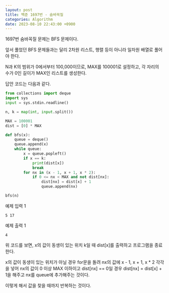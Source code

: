 ```yaml
---
layout: post
title: 백준 1697번 - 숨바꼭질
categories: Algorithm
date: 2023-08-10 22:43:00 +0900
---
```

1697번 숨바꼭질 문제는 BFS 문제이다.

앞서 풀었던 BFS 문제들과는 달리 2차원 리스트, 행렬 등이 아니라 일차원 배열로 풀어야 한다.

N과 K의 범위가 0에서부터 100,000이므로, MAX를 100001로 설정하고, 각 자리의 수가 0인 길이가 MAX인 리스트를 생성한다.

답안 코드는 다음과 같다.

```python
from collections import deque
import sys
input = sys.stdin.readline()

n, k = map(int, input.split())

MAX = 100001
dist = [0] * MAX

def bfs(x):
    queue = deque()
    queue.append(x)
    while queue:
        x = queue.popleft()
        if x == k:
            print(dist[x])
            break
        for nx in (x - 1, x + 1, x * 2):
            if 0 <= nx < MAX and not dist[nx]:
                dist[nx] = dist[x] + 1
                queue.append(nx)

bfs(n)
```

예제 입력 1

```
5 17
```

예제 출력 1

```
4
```

위 코드를 보면, x의 값이 동생이 있는 위치 k일 때 dist[x]를 출력하고 프로그램을 종료한다.

x의 값이 동생이 있는 위치가 아닐 경우 for문을 돌려 nx의 값에 x - 1, x + 1, x * 2 각각을 넣어 nx의 값이 0 이상 MAX 이하이고 dist[nx] == 0일 경우 dist[nx] = dist[x] + 1을 해주고 nx를 queue에 추가해주는 것이다.

이렇게 해서 값을 찾을 때까지 반복하는 것이다.